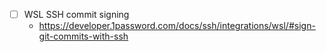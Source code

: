 - [ ] WSL SSH commit signing
  - https://developer.1password.com/docs/ssh/integrations/wsl/#sign-git-commits-with-ssh
